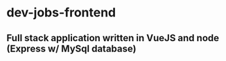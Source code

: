 # dev-jobs-frontend
## Full stack application written in VueJS and node (Express w/ MySql database) 
